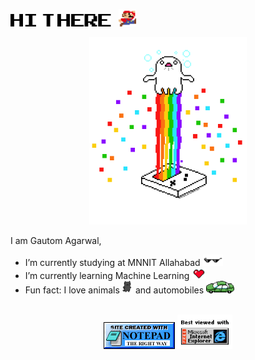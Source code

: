 <img src="assets/hello.png" height="20">&nbsp;&nbsp;&nbsp;<img src="assets/mario.png" height="28">

<!-- <p align="center"><img src="https://github.githubassets.com/images/mona-whisper.gif" alt="mona whisper" /></p> -->

<p align="center"><img src="assets/tech.png" height="300"/></p>

I am Gautom Agarwal,

- I’m currently studying at MNNIT Allahabad <img src="assets/glasses.png" height="18">
- I’m currently learning Machine Learning <img src="assets/heart.png" height="18">
- Fun fact: I love animals <img src="assets/cat.png" height="20"> and automobiles <img src="assets/car.png" height="20">

<br>

<div align="center">

<img src="assets/notepad.gif" height="43">
<img src="assets/ie.jpg" height="55">

</div>
